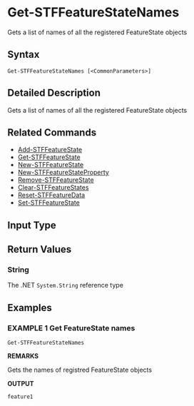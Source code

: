 ﻿# Get-STFFeatureStateNames

Gets a list of names of all the registered FeatureState objects

## Syntax

```
Get-STFFeatureStateNames [<CommonParameters>]
```

## Detailed Description

Gets a list of names of all the registered FeatureState objects

## Related Commands

* [Add-STFFeatureState](./Add-STFFeatureState)
* [Get-STFFeatureState](./Get-STFFeatureState)
* [New-STFFeatureState](./New-STFFeatureState)
* [New-STFFeatureStateProperty](./New-STFFeatureStateProperty)
* [Remove-STFFeatureState](./Remove-STFFeatureState)
* [Clear-STFFeatureStates](./Clear-STFFeatureStates)
* [Reset-STFFeatureData](./Reset-STFFeatureData)
* [Set-STFFeatureState](./Set-STFFeatureState)

## Input Type

### 



## Return Values

### String

The .NET `System.String` reference type

## Examples

### EXAMPLE 1 Get FeatureState names

```
Get-STFFeatureStateNames
```

**REMARKS**

Gets the names of registred FeatureState objects

**OUTPUT**

```
feature1
```
